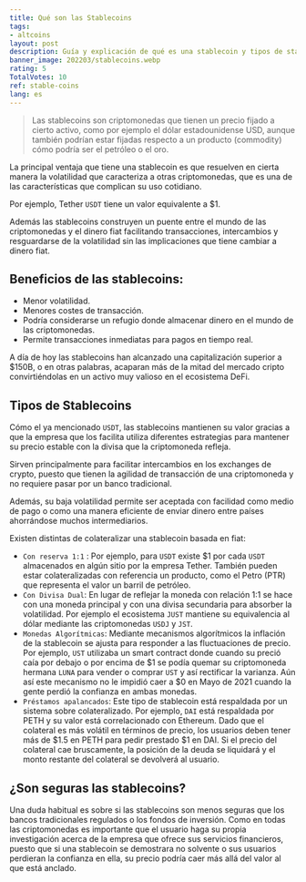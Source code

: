 ```yaml
---
title: Qué son las Stablecoins
tags:
- altcoins
layout: post
description: Guía y explicación de qué es una stablecoin y tipos de stablecoins.
banner_image: 202203/stablecoins.webp
rating: 5
TotalVotes: 10
ref: stable-coins
lang: es
---
```



> Las stablecoins son criptomonedas que tienen un precio fijado a cierto activo, como por ejemplo el dólar estadounidense USD, aunque también podrían estar fijadas respecto a un producto (commodity) cómo podría ser el petróleo o el oro.

La principal ventaja que tiene una stablecoin es que resuelven en cierta manera la volatilidad que caracteriza a otras criptomonedas, que es una de las características que complican su uso cotidiano.

Por ejemplo, Tether `USDT` tiene un valor equivalente a $1.

Además las stablecoins construyen un puente entre el mundo de las criptomonedas y el dinero fiat facilitando transacciones, intercambios y resguardarse de la volatilidad sin las implicaciones que tiene cambiar a dinero fiat.

## <span class="highlight-title">Beneficios</span> de las stablecoins:
- Menor volatilidad.
- Menores costes de transacción.
- Podría considerarse un refugio donde almacenar dinero en el mundo de las criptomonedas.
- Permite transacciones inmediatas para pagos en tiempo real.

A día de hoy las stablecoins han alcanzado una capitalización superior a $150B, o en otras palabras, acaparan más de la mitad del mercado cripto convirtiéndolas en un activo muy valioso en el ecosistema DeFi.

## <span class="highlight-title">Tipos</span> de Stablecoins

Cómo el ya mencionado `USDT`, las stablecoins mantienen su valor gracias a que la empresa que los facilita utiliza diferentes estrategias para mantener su precio estable con la divisa que la criptomoneda refleja.

Sirven principalmente para facilitar intercambios en los exchanges de crypto, puesto que tienen la agilidad de transacción de una criptomoneda y no requiere pasar por un banco tradicional.

Además, su baja volatilidad permite ser aceptada con facilidad como medio de pago o como una manera eficiente de enviar dinero entre países ahorrándose muchos intermediarios.

Existen distintas de colateralizar una stablecoin basada en fiat:

- `Con reserva 1:1` : Por ejemplo, para `USDT` existe $1 por cada `USDT` almacenados en algún sitio por la empresa Tether. También pueden estar colateralizadas con referencia un producto, como el Petro (PTR) que representa el valor un barril de petróleo.
- `Con Divisa Dual`: En lugar de reflejar la moneda con relación 1:1 se hace con una moneda principal y con una divisa secundaria para absorber la volatilidad. Por ejemplo el ecosistema `JUST` mantiene su equivalencia al dólar mediante las criptomonedas `USDJ` y `JST`.
- `Monedas Algorítmicas`: Mediante mecanismos algorítmicos la inflación de la stablecoin se ajusta para responder a las fluctuaciones de precio. Por ejemplo, `UST` utilizaba un smart contract donde cuando su preció caía por debajo o por encima de $1 se podía quemar su criptomoneda hermana `LUNA` para vender o comprar `UST` y así rectificar la varianza. Aún así este mecanismo no le impidió caer a $0 en Mayo de 2021 cuando la gente perdió la confianza en ambas monedas.
- `Préstamos apalancados`: Este tipo de stablecoin está respaldada por un sistema sobre colateralizado. Por ejemplo, `DAI` está respaldada por PETH y su valor está correlacionado con Ethereum. Dado que el colateral es más volátil en términos de precio, los usuarios deben tener más de $1.5 en PETH para pedir prestado $1 en DAI. Si el precio del colateral cae bruscamente, la posición de la deuda se liquidará y el monto restante del colateral se devolverá al usuario. 


## ¿Son <span class="highlight-title">seguras</span> las stablecoins?

Una duda habitual es sobre si las stablecoins son menos seguras que los bancos tradicionales regulados o los fondos de inversión. Como en todas las criptomonedas es importante que el usuario haga su propia investigación acerca de la empresa que ofrece sus servicios financieros, puesto que si una stablecoin se demostrara no solvente o sus usuarios perdieran la confianza en ella, su precio podría caer más allá del valor al que está anclado.

